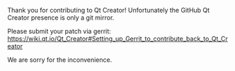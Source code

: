 Thank you for contributing to Qt Creator! Unfortunately the GitHub Qt Creator
presence is only a git mirror.

Please submit your patch via gerrit:
https://wiki.qt.io/Qt_Creator#Setting_up_Gerrit_to_contribute_back_to_Qt_Creator

We are sorry for the inconvenience.
